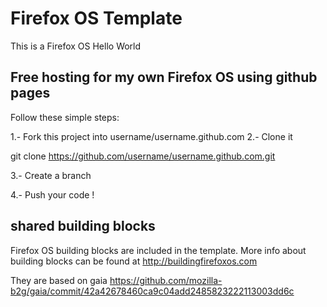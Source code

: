 Firefox OS Template
===================

This is a Firefox OS Hello World

Free hosting for my own Firefox OS using github pages
-----------------------------------------------------

Follow these simple steps:

1.- Fork this project into username/username.github.com
2.- Clone it

git clone https://github.com/username/username.github.com.git

3.- Create a branch

4.- Push your code !

shared building blocks
----------------------

Firefox OS building blocks are included in the template.
More info about building blocks can be found at http://buildingfirefoxos.com

They are based on gaia
https://github.com/mozilla-b2g/gaia/commit/42a42678460ca9c04add2485823222113003dd6c